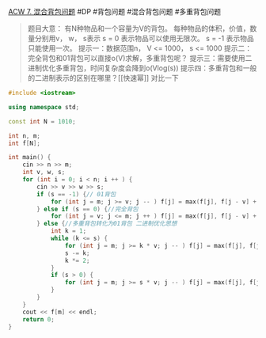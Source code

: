 [ACW 7. 混合背包问题](https://www.acwing.com/problem/content/7/)
#DP #背包问题 #混合背包问题 #多重背包问题 
> 题目大意：
> 	有N种物品和一个容量为V的背包。
> 	每种物品的体积，价值，数量分别用v， w， s表示
> 	s = 0 表示物品可以使用无限次。
> 	s = -1 表示物品只能使用一次。
> 提示一：数据范围n， V <= 1000， s <= 1000
> 提示二：完全背包和01背包可以直接o(V)求解，多重背包呢？
> 提示三：需要使用二进制优化多重背包，时间复杂度会降到o(Vlog(s))
> 提示四：多重背包和一般的二进制表示的区别在哪里？[[快速幂]] 对比一下
~~~c++
#include <iostream>

using namespace std; 

const int N = 1010; 

int n, m; 
int f[N];

int main() {
    cin >> n >> m; 
    int v, w, s;
    for (int i = 0; i < n; i ++ ) {
        cin >> v >> w >> s;
        if (s == -1) {// 01背包
            for (int j = m; j >= v; j -- ) f[j] = max(f[j], f[j - v] + w); 
        } else if (s == 0) {//完全背包
            for (int j = v; j <= m; j ++ ) f[j] = max(f[j], f[j - v] + w); 
        } else {//多重背包转化为01背包 二进制优化思想
            int k = 1; 
            while (k <= s) {
                for (int j = m; j >= k * v; j -- ) f[j] = max(f[j], f[j - k * v] + k * w); 
                s -= k; 
                k *= 2;
            }
            if (s > 0) {
                for (int j = m; j >= s * v; j -- ) f[j] = max(f[j], f[j - s * v] + s * w); 
            }
        }
    }
    cout << f[m] << endl; 
    return 0; 
}
~~~